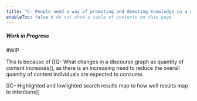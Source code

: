 ```yaml
---
title: "C- People need a way of promoting and demoting knowledge in a decentralized knowledge graph"
enableToc: false # do not show a table of contents on this page
---
```

##### Work in Progress
#WIP

This is because of [[Q- What changes in a discourse graph as quantity of content increases]], as there is an increasing need to reduce the overall quantity of content individuals are expected to consume.

[[C- Highlighted and lowlighted search results map to how well results map to intentions]]